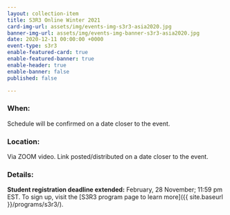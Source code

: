 ```yaml
---
layout: collection-item
title: S3R3 Online Winter 2021
card-img-url: assets/img/events-img-s3r3-asia2020.jpg
banner-img-url: assets/img/events-img-banner-s3r3-asia2020.jpg
date: 2020-12-11 00:00:00 +0000
event-type: s3r3
enable-featured-card: true
enable-featured-banner: true
enable-header: true
enable-banner: false
published: false

---
```

### **When:**

Schedule will be confirmed on a date closer to the event.

### **Location:**

Via ZOOM video. Link posted/distributed on a date closer to the event.

### **Details:**

**Student registration deadline extended:** February, 28 November; 11:59 pm EST. To sign up, visit the [S3R3 program page to learn more]({{ site.baseurl }}/programs/s3r3/).
